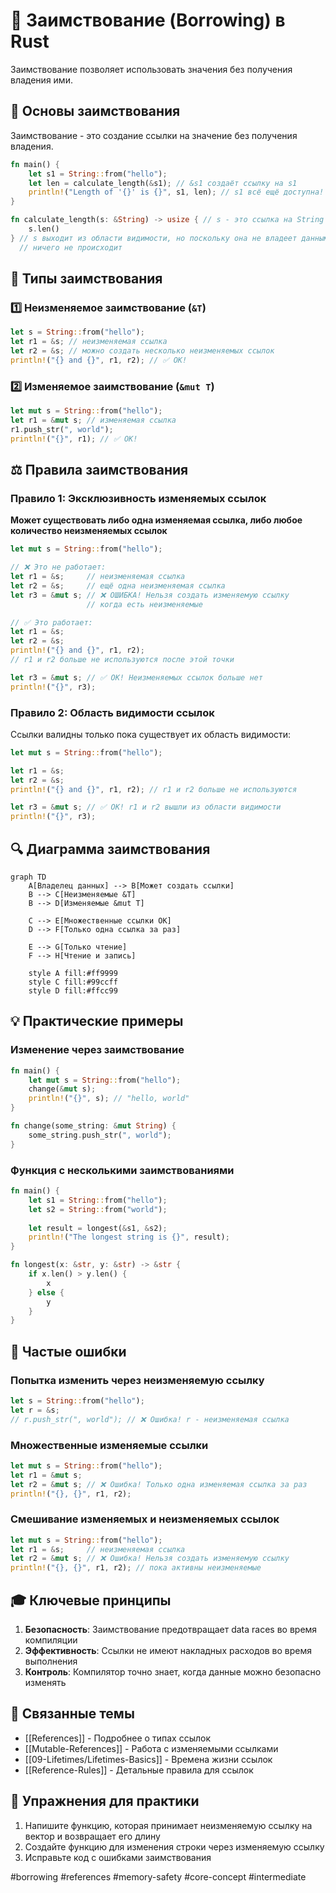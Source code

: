 # 🔄 Заимствование (Borrowing) в Rust

Заимствование позволяет использовать значения без получения владения ими.

## 🎯 Основы заимствования

Заимствование - это создание ссылки на значение без получения владения.

```rust
fn main() {
    let s1 = String::from("hello");
    let len = calculate_length(&s1); // &s1 создаёт ссылку на s1
    println!("Length of '{}' is {}", s1, len); // s1 всё ещё доступна!
}

fn calculate_length(s: &String) -> usize { // s - это ссылка на String
    s.len()
} // s выходит из области видимости, но поскольку она не владеет данными,
  // ничего не происходит
```

## 📖 Типы заимствования

### 1️⃣ Неизменяемое заимствование (`&T`)
```rust
let s = String::from("hello");
let r1 = &s; // неизменяемая ссылка
let r2 = &s; // можно создать несколько неизменяемых ссылок
println!("{} and {}", r1, r2); // ✅ OK!
```

### 2️⃣ Изменяемое заимствование (`&mut T`)
```rust
let mut s = String::from("hello");
let r1 = &mut s; // изменяемая ссылка
r1.push_str(", world");
println!("{}", r1); // ✅ OK!
```

## ⚖️ Правила заимствования

### Правило 1: Эксклюзивность изменяемых ссылок
**Может существовать либо одна изменяемая ссылка, либо любое количество неизменяемых ссылок**

```rust
let mut s = String::from("hello");

// ❌ Это не работает:
let r1 = &s;     // неизменяемая ссылка
let r2 = &s;     // ещё одна неизменяемая ссылка  
let r3 = &mut s; // ❌ ОШИБКА! Нельзя создать изменяемую ссылку
                 // когда есть неизменяемые

// ✅ Это работает:
let r1 = &s;
let r2 = &s;
println!("{} and {}", r1, r2);
// r1 и r2 больше не используются после этой точки

let r3 = &mut s; // ✅ OK! Неизменяемых ссылок больше нет
println!("{}", r3);
```

### Правило 2: Область видимости ссылок
Ссылки валидны только пока существует их область видимости:

```rust
let mut s = String::from("hello");

let r1 = &s;
let r2 = &s;
println!("{} and {}", r1, r2); // r1 и r2 больше не используются

let r3 = &mut s; // ✅ OK! r1 и r2 вышли из области видимости
println!("{}", r3);
```

## 🔍 Диаграмма заимствования

```mermaid
graph TD
    A[Владелец данных] --> B[Может создать ссылки]
    B --> C[Неизменяемые &T]
    B --> D[Изменяемые &mut T]
    
    C --> E[Множественные ссылки OK]
    D --> F[Только одна ссылка за раз]
    
    E --> G[Только чтение]
    F --> H[Чтение и запись]
    
    style A fill:#ff9999
    style C fill:#99ccff  
    style D fill:#ffcc99
```

## 💡 Практические примеры

### Изменение через заимствование
```rust
fn main() {
    let mut s = String::from("hello");
    change(&mut s);
    println!("{}", s); // "hello, world"
}

fn change(some_string: &mut String) {
    some_string.push_str(", world");
}
```

### Функция с несколькими заимствованиями
```rust
fn main() {
    let s1 = String::from("hello");
    let s2 = String::from("world");
    
    let result = longest(&s1, &s2);
    println!("The longest string is {}", result);
}

fn longest(x: &str, y: &str) -> &str {
    if x.len() > y.len() {
        x
    } else {
        y
    }
}
```

## 🚨 Частые ошибки

### Попытка изменить через неизменяемую ссылку
```rust
let s = String::from("hello");
let r = &s;
// r.push_str(", world"); // ❌ Ошибка! r - неизменяемая ссылка
```

### Множественные изменяемые ссылки
```rust
let mut s = String::from("hello");
let r1 = &mut s;
let r2 = &mut s; // ❌ Ошибка! Только одна изменяемая ссылка за раз
println!("{}, {}", r1, r2);
```

### Смешивание изменяемых и неизменяемых ссылок
```rust
let mut s = String::from("hello");
let r1 = &s;     // неизменяемая ссылка
let r2 = &mut s; // ❌ Ошибка! Нельзя создать изменяемую ссылку
println!("{}, {}", r1, r2); // пока активны неизменяемые
```

## 🎓 Ключевые принципы

1. **Безопасность**: Заимствование предотвращает data races во время компиляции
2. **Эффективность**: Ссылки не имеют накладных расходов во время выполнения  
3. **Контроль**: Компилятор точно знает, когда данные можно безопасно изменять

## 🔗 Связанные темы
- [[References]] - Подробнее о типах ссылок
- [[Mutable-References]] - Работа с изменяемыми ссылками
- [[09-Lifetimes/Lifetimes-Basics]] - Времена жизни ссылок
- [[Reference-Rules]] - Детальные правила для ссылок

## 🧪 Упражнения для практики

1. Напишите функцию, которая принимает неизменяемую ссылку на вектор и возвращает его длину
2. Создайте функцию для изменения строки через изменяемую ссылку
3. Исправьте код с ошибками заимствования

#borrowing #references #memory-safety #core-concept #intermediate